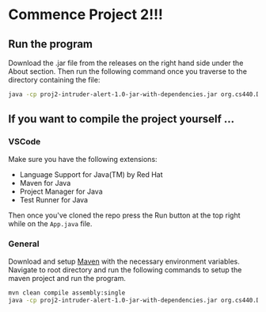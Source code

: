 # Commence Project 2!!!
## Run the program
Download the .jar file from the releases on the right hand side under the About section. Then run the following command once you traverse to the directory containing the file:

```sh
java -cp proj2-intruder-alert-1.0-jar-with-dependencies.jar org.cs440.Driver

```
## If you want to compile the project yourself ...
### VSCode
Make sure you have the following extensions:
- Language Support for Java(TM) by Red Hat
- Maven for Java
- Project Manager for Java
- Test Runner for Java

Then once you've cloned the repo press the Run button at the top right while on the `App.java` file.

### General
Download and setup [Maven](https://maven.apache.org/install.html) with the necessary environment variables.
Navigate to root directory and run the following commands to setup the maven project and run the program.
```sh
mvn clean compile assembly:single
java -cp proj2-intruder-alert-1.0-jar-with-dependencies.jar org.cs440.Driver
```

